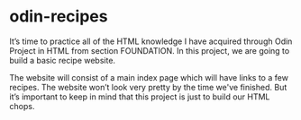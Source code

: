 # odin-recipes
It’s time to practice all of the HTML knowledge I have acquired through Odin Project in HTML from section FOUNDATION. In this project, we are going to build a basic recipe website.

The website will consist of a main index page which will have links to a few recipes. The website won’t look very pretty by the time we've finished. But it’s important to keep in mind that this project is just to build our HTML chops.
